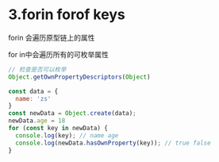 # 3.forin forof keys

forin 会遍历原型链上的属性

for in中会遍历所有的可枚举属性

```js
// 检查是否可以枚举
Object.getOwnPropertyDescriptors(Object)
```

```js
const data = {
  name: 'zs'
}
const newData = Object.create(data);
newData.age = 18
for (const key in newData) {
  console.log(key); // name age
  console.log(newData.hasOwnProperty(key)); // true false 
}
```